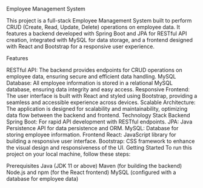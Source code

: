 Employee Management System

This project is a full-stack Employee Management System built to perform CRUD (Create, Read, Update, Delete) operations on employee data. It features a backend developed with Spring Boot and JPA for RESTful API creation, integrated with MySQL for data storage, and a frontend designed with React and Bootstrap for a responsive user experience.

Features

RESTful API: The backend provides endpoints for CRUD operations on employee data, ensuring secure and efficient data handling.
MySQL Database: All employee information is stored in a relational MySQL database, ensuring data integrity and easy access.
Responsive Frontend: The user interface is built with React and styled using Bootstrap, providing a seamless and accessible experience across devices.
Scalable Architecture: The application is designed for scalability and maintainability, optimizing data flow between the backend and frontend.
Technology Stack
Backend
Spring Boot: For rapid API development with RESTful endpoints.
JPA: Java Persistence API for data persistence and ORM.
MySQL: Database for storing employee information.
Frontend
React: JavaScript library for building a responsive user interface.
Bootstrap: CSS framework to enhance the visual design and responsiveness of the UI.
Getting Started
To run this project on your local machine, follow these steps:

Prerequisites
Java (JDK 11 or above)
Maven (for building the backend)
Node.js and npm (for the React frontend)
MySQL (configured with a database for employee data)
